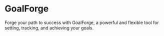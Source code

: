 # GoalForge
Forge your path to success with GoalForge, a powerful and flexible tool for setting, tracking, and achieving your goals.
